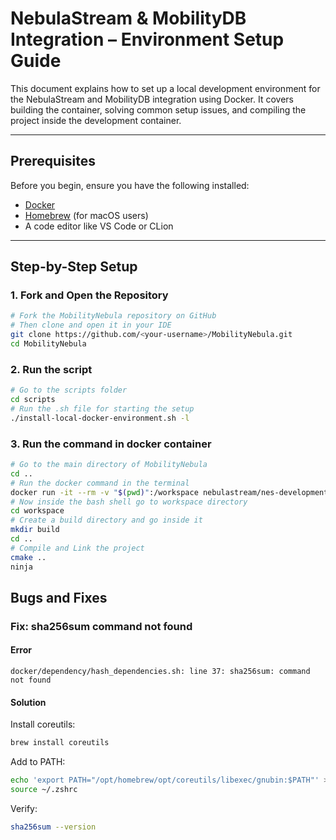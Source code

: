 # NebulaStream & MobilityDB Integration – Environment Setup Guide

This document explains how to set up a local development environment for the NebulaStream and MobilityDB integration using Docker. It covers building the container, solving common setup issues, and compiling the project inside the development container.

---

## Prerequisites

Before you begin, ensure you have the following installed:

- [Docker](https://www.docker.com/)
- [Homebrew](https://brew.sh/) (for macOS users)
- A code editor like VS Code or CLion

---

## Step-by-Step Setup

### 1. Fork and Open the Repository

```bash
# Fork the MobilityNebula repository on GitHub
# Then clone and open it in your IDE
git clone https://github.com/<your-username>/MobilityNebula.git
cd MobilityNebula
```

### 2. Run the script

```bash
# Go to the scripts folder
cd scripts
# Run the .sh file for starting the setup
./install-local-docker-environment.sh -l
```

### 3. Run the command in docker container

```bash
# Go to the main directory of MobilityNebula
cd ..
# Run the docker command in the terminal
docker run -it --rm -v "$(pwd)":/workspace nebulastream/nes-development:local /bin/bash
# Now inside the bash shell go to workspace directory
cd workspace
# Create a build directory and go inside it
mkdir build
cd ..
# Compile and Link the project
cmake ..
ninja
```

## Bugs and Fixes

### Fix: sha256sum command not found

#### Error
```
docker/dependency/hash_dependencies.sh: line 37: sha256sum: command not found
```

#### Solution

Install coreutils:
```bash
brew install coreutils
```

Add to PATH:
```bash
echo 'export PATH="/opt/homebrew/opt/coreutils/libexec/gnubin:$PATH"' >> ~/.zshrc
source ~/.zshrc
```

Verify:
```bash
sha256sum --version
```


